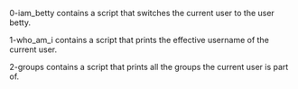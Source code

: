0-iam_betty contains a script that switches the current user to the user betty.

1-who_am_i contains a script that prints the effective username of the current user.

2-groups contains a script that prints all the groups the current user is part of.
